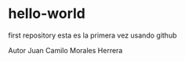 # hello-world
first repository
esta es la primera vez usando github

Autor Juan Camilo Morales Herrera